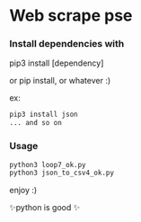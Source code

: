 # Web scrape pse

### Install dependencies with

pip3 install [dependency] 

or pip install, or whatever :) 

ex: 

```sh
pip3 install json
... and so on
```

### Usage

```sh
python3 loop7_ok.py
python3 json_to_csv4_ok.py 

```


enjoy :) 

✨python is good ✨



